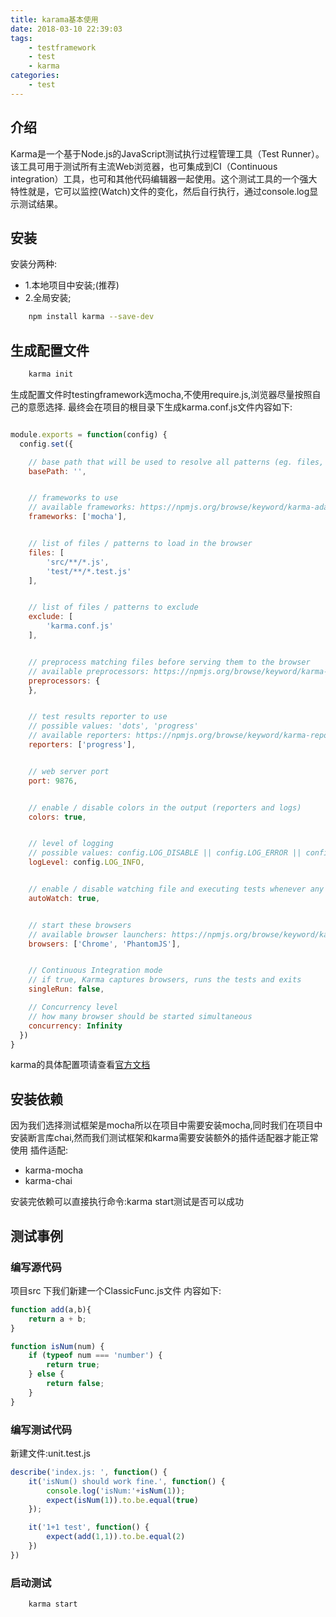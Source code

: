 ```yaml
---
title: karama基本使用
date: 2018-03-10 22:39:03
tags: 
	- testframework
	- test
	- karma
categories:
	- test
---
```

## 介绍
Karma是一个基于Node.js的JavaScript测试执行过程管理工具（Test Runner）。该工具可用于测试所有主流Web浏览器，也可集成到CI（Continuous integration）工具，也可和其他代码编辑器一起使用。这个测试工具的一个强大特性就是，它可以监控(Watch)文件的变化，然后自行执行，通过console.log显示测试结果。


## 安装
安装分两种:
- 1.本地项目中安装;(推荐)
- 2.全局安装;

```bash
	npm install karma --save-dev
```

## 生成配置文件

```bash
	karma init
```
生成配置文件时testingframework选mocha,不使用require.js,浏览器尽量按照自己的意愿选择.
最终会在项目的根目录下生成karma.conf.js文件内容如下:

<!-- more -->

```javascript

module.exports = function(config) {
  config.set({

    // base path that will be used to resolve all patterns (eg. files, exclude)
    basePath: '',


    // frameworks to use
    // available frameworks: https://npmjs.org/browse/keyword/karma-adapter
    frameworks: ['mocha'],


    // list of files / patterns to load in the browser
    files: [
    	'src/**/*.js',
        'test/**/*.test.js'
    ],


    // list of files / patterns to exclude
    exclude: [
    	'karma.conf.js'
    ],


    // preprocess matching files before serving them to the browser
    // available preprocessors: https://npmjs.org/browse/keyword/karma-preprocessor
    preprocessors: {
    },


    // test results reporter to use
    // possible values: 'dots', 'progress'
    // available reporters: https://npmjs.org/browse/keyword/karma-reporter
    reporters: ['progress'],


    // web server port
    port: 9876,


    // enable / disable colors in the output (reporters and logs)
    colors: true,


    // level of logging
    // possible values: config.LOG_DISABLE || config.LOG_ERROR || config.LOG_WARN || config.LOG_INFO || config.LOG_DEBUG
    logLevel: config.LOG_INFO,


    // enable / disable watching file and executing tests whenever any file changes
    autoWatch: true,


    // start these browsers
    // available browser launchers: https://npmjs.org/browse/keyword/karma-launcher
    browsers: ['Chrome', 'PhantomJS'],


    // Continuous Integration mode
    // if true, Karma captures browsers, runs the tests and exits
    singleRun: false,

    // Concurrency level
    // how many browser should be started simultaneous
    concurrency: Infinity
  })
}

```
karma的具体配置项请查看[官方文档](https://karma-runner.github.io/1.0/config/configuration-file.html)

## 安装依赖
因为我们选择测试框架是mocha所以在项目中需要安装mocha,同时我们在项目中安装断言库chai,然而我们测试框架和karma需要安装额外的插件适配器才能正常使用
插件适配:
- karma-mocha
- karma-chai

安装完依赖可以直接执行命令:karma start测试是否可以成功

## 测试事例

### 编写源代码
项目src 下我们新建一个ClassicFunc.js文件
内容如下:
```javascript
function add(a,b){
	return a + b;
}

function isNum(num) {
	if (typeof num === 'number') {
		return true;
	} else {
		return false;
	}
}
```

### 编写测试代码
新建文件:unit.test.js
```javascript
describe('index.js: ', function() {
	it('isNum() should work fine.', function() {
		console.log('isNum:'+isNum(1));
		expect(isNum(1)).to.be.equal(true)
	});

	it('1+1 test', function() {
		expect(add(1,1)).to.be.equal(2)
	})
})
```

### 启动测试

```bash
	karma start
```


